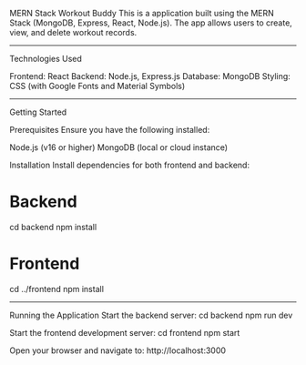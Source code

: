 MERN Stack Workout Buddy
This is a application built using the MERN Stack (MongoDB, Express, React, Node.js). The app allows users to create, view, and delete workout records.

-----------

Technologies Used

Frontend: React
Backend: Node.js, Express.js
Database: MongoDB
Styling: CSS (with Google Fonts and Material Symbols)

-----------

Getting Started

Prerequisites
Ensure you have the following installed:

Node.js (v16 or higher)
MongoDB (local or cloud instance)

Installation
Install dependencies for both frontend and backend:
# Backend
cd backend
npm install

# Frontend
cd ../frontend
npm install

-----------

Running the Application
Start the backend server:
cd backend
npm run dev

Start the frontend development server:
cd frontend
npm start

Open your browser and navigate to:
http://localhost:3000
